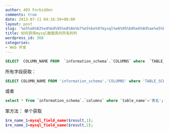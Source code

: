 ```yaml
---
author: 403 Forbidden
comments: true
date: 2013-07-11 04:16:50+00:00
layout: post
slug: '%e5%a6%82%e4%bd%95%e8%8e%b7%e5%be%97mysql%e6%95%b0%e6%8d%ae%e5%ba%93%e7%9a%84%e6%89%80%e6%9c%89%e7%9a%84%e5%88%97'
title: 如何获得mysql数据库的所有的列
wordpress_id: 368
categories:
- Web 开发
---
```

```sql
SELECT  COLUMN_NAME FROM  `information_schema`.`COLUMNS` where  `TABLE_NAME`='appStats' order by COLUMN_NAME
```


所有字段获取：
```sql
SELECT COLUMN_NAME FROM 'information_schema'.'COLUMNS' where 'TABLE_SCHEMA'='数据库名称' and 'TABLE_NAME'='你的表名' order by COLUMN_NAME;
```

或者
```sql
select * from `information_schema`.`columns` where `table_name`='表名';
```


笨方法：
单个获取
```php
$re_name_1=mysql_field_name($result,1);
$re_name_2=mysql_field_name($result,2);

```

